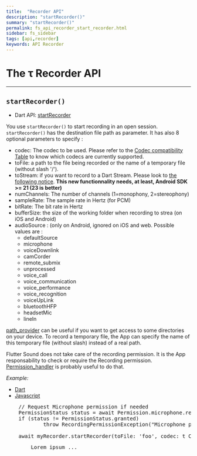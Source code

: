 ```yaml
---
title:  "Recorder API"
description: "startRecorder()"
summary: "startRecorder()"
permalink: fs_api_recorder_start_recorder.html
sidebar: fs_sidebar
tags: [api,recorder]
keywords: API Recorder
---
```

# The &tau; Recorder API

-----------------------------------------------------------------------------------------------------------------

## `startRecorder()`

- Dart API: [startRecorder](pages/flutter-sound/api/recorder/FlutterSoundRecorder/startRecorder.html)

You use `startRecorder()` to start recording in an open session. `startRecorder()` has the destination file path as parameter.
It has also 8 optional parameters to specify :

- codec: The codec to be used. Please refer to the [Codec compatibility Table](guides_codec) to know which codecs are currently supported.
- toFile: a path to the file being recorded or the name of a temporary file (without slash '/').
- toStream: if you want to record to a Dart Stream. Please look to [the following notice](guides_record_stream). **This new functionnality needs, at least, Android SDK >= 21 (23 is better)**
- numChannels: The number of channels (1=monophony, 2=stereophony)
- sampleRate: The sample rate in Hertz (for PCM)
- bitRate: The bit rate in Hertz
- bufferSize: the size of the working folder when recording to strea (on iOS and Android)
- audioSource : (only on Android, ignored on iOS and web. Possible values are :
  - defaultSource
  - microphone
  - voiceDownlink
  - camCorder
  - remote_submix
  - unprocessed
  - voice_call
  - voice_communication
  - voice_performance
  - voice_recognition
  - voiceUpLink
  - bluetoothHFP
  - headsetMic
  - lineIn


[path_provider](https://pub.dev/packages/path_provider) can be useful if you want to get access to some directories on your device.
To record a temporary file, the App can specify the name of this temporary file (without slash) instead of a real path.


Flutter Sound does not take care of the recording permission. It is the App responsability to check or require the Recording permission.
[Permission_handler](https://pub.dev/packages/permission_handler) is probably useful to do that.

*Example:*
<ul id="profileTabs" class="nav nav-tabs">
    <li class="active"><a href="#dart" data-toggle="tab">Dart</a></li>
    <li><a href="#javascript" data-toggle="tab">Javascript</a></li>
</ul>
<div class="tab-content">

<div role="tabpanel" class="tab-pane active" id="dart">

<pre>
    // Request Microphone permission if needed
    PermissionStatus status = await Permission.microphone.request();
    if (status != PermissionStatus.granted)
            throw RecordingPermissionException("Microphone permission not granted");

    await myRecorder.startRecorder(toFile: 'foo', codec: t_CODEC.CODEC_AAC,); // A temporary file named 'foo'
</pre>

</div>

<div role="tabpanel" class="tab-pane" id="javascript">
<pre>
        Lorem ipsum ...
</pre>
</div>

</div>

